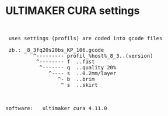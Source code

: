 # ULTIMAKER CURA settings
<pre>


 uses settings (profils) are coded into gcode files
 
 zb.: _8_3fq20s20bs_KP_106.gcode
         ^--------- profil_%host%_8_3..(version)
          ^-------- f  ..fast
           ^------- q  ..quality 20%
              ^---- s  ..0.2mm/layer
                 ^- b  ..brim 
                  ^ s  ..skirt



software:   ultimaker cura 4.11.0
</pre>
